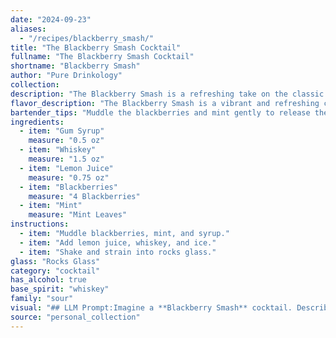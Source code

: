 ```yaml
---
date: "2024-09-23"
aliases:
  - "/recipes/blackberry_smash/"
title: "The Blackberry Smash Cocktail"
fullname: "The Blackberry Smash Cocktail"
shortname: "Blackberry Smash"
author: "Pure Drinkology"
collection:
description: "The Blackberry Smash is a refreshing take on the classic Smash family of cocktails, known for their muddled fruit and herbaceous notes.  Its origins likely trace back to the early 20th century, when similar fruit-forward cocktails were popularized in American bars. "
flavor_description: "The Blackberry Smash is a vibrant and refreshing cocktail. Sweet blackberry and minty notes dance on the palate, balanced by the tartness of lemon juice. The whiskey adds a warm, smoky complexity, while the gum syrup provides a subtle sweetness. The combination creates a harmonious blend of fruity, herbal, and boozy flavors, with a smooth and satisfying finish. "
bartender_tips: "Muddle the blackberries and mint gently to release their flavors, but avoid crushing the seeds.  Use a good quality bourbon or rye whiskey for a more robust flavor.  Adjust the gum syrup to your liking - it can be used to balance the tartness of the lemon and sweetness of the berries.  Don't over-shake, a light shake will keep the drink refreshing. Garnish with a fresh blackberry and a sprig of mint. "
ingredients:
  - item: "Gum Syrup"
    measure: "0.5 oz"
  - item: "Whiskey"
    measure: "1.5 oz"
  - item: "Lemon Juice"
    measure: "0.75 oz"
  - item: "Blackberries"
    measure: "4 Blackberries"
  - item: "Mint"
    measure: "Mint Leaves"
instructions:
  - item: "Muddle blackberries, mint, and syrup."
  - item: "Add lemon juice, whiskey, and ice."
  - item: "Shake and strain into rocks glass."
glass: "Rocks Glass"
category: "cocktail"
has_alcohol: true
base_spirit: "whiskey"
family: "sour"
visual: "## LLM Prompt:Imagine a **Blackberry Smash** cocktail. Describe its visual appearance in detail, focusing on the following:* **Color:** What is the overall hue of the drink? Does it lean towards purple, ruby red, or a more muted shade? * **Clarity:** Is the cocktail clear, cloudy, or somewhere in between?  * **Texture:** How does the drink look in the glass? Is it smooth and still, or are there visible bits of fruit or ice?* **Garnish:** Describe the garnish used, highlighting its color and shape. How does it enhance the visual appeal of the cocktail?* **Glass:**  What type of glass is the Blackberry Smash served in? Does the shape or material of the glass impact the visual presentation?**Bonus:** Use vivid language and imagery to paint a picture of the cocktail in your mind. For example, The drink shimmers with a deep amethyst hue, reminiscent of a summer twilight sky. "
source: "personal_collection"
---
```


